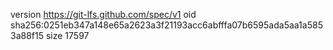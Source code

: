 version https://git-lfs.github.com/spec/v1
oid sha256:0251eb347a148e65a2623a3f21193acc6abfffa07b6595ada5aa1a5853a88f15
size 17597

